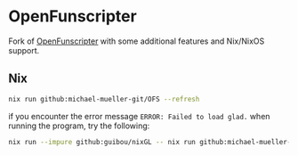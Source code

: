 # OpenFunscripter

Fork of [OpenFunscripter](https://github.com/OpenFunscripter/OFS) with some additional features and Nix/NixOS support.

## Nix

```sh
nix run github:michael-mueller-git/OFS --refresh
```

if you encounter the error message `ERROR: Failed to load glad.` when running the program, try the following:

```sh
nix run --impure github:guibou/nixGL -- nix run github:michael-mueller-git/OFS --refresh
```
